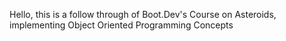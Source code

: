 Hello, this is a follow through of Boot.Dev's Course on Asteroids, implementing Object Oriented Programming Concepts